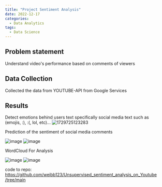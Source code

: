 ```yaml
---
title: "Project Sentiment Analysis"
date: 2022-12-17
categories:
  - Data Analytics
tags:
  - Data Science
---
```


## Problem statement
Understand video's performance based on comments of viewers

## Data Collection
Collected the data from YOUTUBE-API from Google Services

## Results
Detect emotions behind users text specifically social media text such as (emojis, :), :(, lol, etc)...
![1729725123283](https://github.com/user-attachments/assets/3b27110e-17a6-4b5c-9b30-eda62d9b387a)

Prediction of the sentiment of social media comments

![image](https://github.com/user-attachments/assets/419cf5b4-b5d5-4c47-998b-05ed8121401b)
![image](https://github.com/user-attachments/assets/8aa0976f-edd6-4ab8-8631-e492e334a141)


WordCloud For Analysis

![image](https://github.com/user-attachments/assets/0e172973-eb72-486a-bf05-9a09871eb707)
![image](https://github.com/user-attachments/assets/14d79af5-a0e8-4cd7-a739-cb19f64d850e)


code to repo: https://github.com/weibb123/Unsupervised_sentiment_analysis_on_Youtube/tree/main



